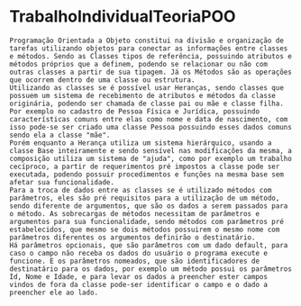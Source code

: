 # TrabalhoIndividualTeoriaPOO

	Programação Orientada a Objeto constitui na divisão e organização de tarefas utilizando objetos para conectar as informações entre classes e métodos. Sendo as Classes tipos de referência, possuindo atributos e métodos próprios que a definem, podendo se relacionar ou não com outras classes a partir de sua tipagem. Já os Métodos são as operações que ocorrem dentro de uma classe ou estrutura.
	Utilizando as classes se é possível usar Heranças, sendo classes que possuem um sistema de recebimento de atributos e métodos da classe originária, podendo ser chamada de classe pai ou mãe e classe filha. Por exemplo no cadastro de Pessoa Física e Jurídica, possuindo características comuns entre elas como nome e data de nascimento, com isso pode-se ser criado uma classe Pessoa possuindo esses dados comuns sendo ela a classe "mãe".
	Porém enquanto a Herança utiliza um sistema hierárquico, usando a classe Base inteiramente e sendo sensível nas modificações da mesma, a composição utiliza um sistema de "ajuda", como por exemplo um trabalho cecíproco, a partir de requerimentos pré impostos a classe pode ser executada, podendo possuir procedimentos e funções na mesma base sem afetar sua funcionalidade.
	Para a troca de dados entre as classes se é utilizado métodos com parâmetros, eles são pré requisitos para a utilização de um método, sendo diferente de argumentos, que são os dados a serem passados para o método. As sobrecargas de métodos necessitam de parâmetros e argumentos para sua funcionalidade, sendo métodos com parâmetros pré estabelecidos, que mesmo se dois métodos possuirem o mesmo nome com parâmetros diferentes os argumentos definirão o destinatário.
	Há parâmetros opcionais, que são parâmetros com um dado default, para caso o campo não receba os dados do usuário o programa execute e funcione. E os parâmetros nomeados, que são identificadores de destinatário para os dados, por exemplo um método possui os parâmetros Id, Nome e Idade, e para levar os dados a preencher ester campos vindos de fora da classe pode-ser identificar o campo e o dado a preencher ele ao lado.
